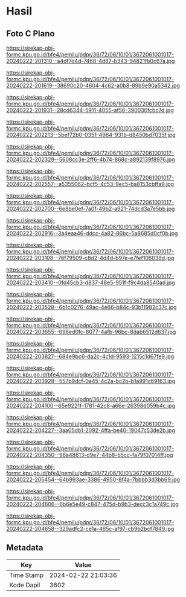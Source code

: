# Hasil

## Foto C Plano

https://sirekap-obj-formc.kpu.go.id/bfe4/pemilu/pdpr/36/72/06/10/01/3672061001017-20240222-201310--a4df7d4d-7468-4d87-b343-94821fb0c67a.jpg

https://sirekap-obj-formc.kpu.go.id/bfe4/pemilu/pdpr/36/72/06/10/01/3672061001017-20240222-201619--38690c20-4604-4c62-a0b8-89b9e90a5342.jpg

https://sirekap-obj-formc.kpu.go.id/bfe4/pemilu/pdpr/36/72/06/10/01/3672061001017-20240222-201931--28cd6344-5911-4055-af56-390030fcbc7d.jpg

https://sirekap-obj-formc.kpu.go.id/bfe4/pemilu/pdpr/36/72/06/10/01/3672061001017-20240222-202213--5bef72b0-0351-4964-931b-d8450bd7035f.jpg

https://sirekap-obj-formc.kpu.go.id/bfe4/pemilu/pdpr/36/72/06/10/01/3672061001017-20240222-202329--5608cc3e-2ff6-4b74-868c-a892139f8976.jpg

https://sirekap-obj-formc.kpu.go.id/bfe4/pemilu/pdpr/36/72/06/10/01/3672061001017-20240222-202557--a5355062-bcf5-4c53-9ec5-ba8153cbffa9.jpg

https://sirekap-obj-formc.kpu.go.id/bfe4/pemilu/pdpr/36/72/06/10/01/3672061001017-20240222-202700--6e8be0ef-7a0f-49b2-a921-74dcd3a7e5bb.jpg

https://sirekap-obj-formc.kpu.go.id/bfe4/pemilu/pdpr/36/72/06/10/01/3672061001017-20240222-202916--3a4eaa46-ddcc-4a82-86bc-5a8685d0cf0b.jpg

https://sirekap-obj-formc.kpu.go.id/bfe4/pemilu/pdpr/36/72/06/10/01/3672061001017-20240222-203108--76f79509-c8d2-4d4d-b97e-e7fef106038d.jpg

https://sirekap-obj-formc.kpu.go.id/bfe4/pemilu/pdpr/36/72/06/10/01/3672061001017-20240222-203410--0fd45cb3-d837-48e5-951f-f9c4da8540ad.jpg

https://sirekap-obj-formc.kpu.go.id/bfe4/pemilu/pdpr/36/72/06/10/01/3672061001017-20240222-203528--6b1c0276-49ac-4e66-b84c-93b11982c37c.jpg

https://sirekap-obj-formc.kpu.go.id/bfe4/pemilu/pdpr/36/72/06/10/01/3672061001017-20240222-203655--098ed0fc-8077-4afb-96bc-8dab6512d637.jpg

https://sirekap-obj-formc.kpu.go.id/bfe4/pemilu/pdpr/36/72/06/10/01/3672061001017-20240222-203827--684e9bc6-da2c-4c1d-9593-1215c1d67fe9.jpg

https://sirekap-obj-formc.kpu.go.id/bfe4/pemilu/pdpr/36/72/06/10/01/3672061001017-20240222-203928--557b9dcf-0a45-4c2a-bc2b-b1a991c69163.jpg

https://sirekap-obj-formc.kpu.go.id/bfe4/pemilu/pdpr/36/72/06/10/01/3672061001017-20240222-204100--65e9221f-1781-42c8-a66e-26398d059b4c.jpg

https://sirekap-obj-formc.kpu.go.id/bfe4/pemilu/pdpr/36/72/06/10/01/3672061001017-20240222-204227--3aa05db1-2092-4ffa-be40-19047c53de2b.jpg

https://sirekap-obj-formc.kpu.go.id/bfe4/pemilu/pdpr/36/72/06/10/01/3672061001017-20240222-204350--98a48613-d9e7-44b8-b5cc-fa79f07014ff.jpg

https://sirekap-obj-formc.kpu.go.id/bfe4/pemilu/pdpr/36/72/06/10/01/3672061001017-20240222-205454--64b993ae-3386-4950-8f4a-7bbbb3d3bb69.jpg

https://sirekap-obj-formc.kpu.go.id/bfe4/pemilu/pdpr/36/72/06/10/01/3672061001017-20240222-204606--6b6e5e49-c847-475d-b9b3-decc3c1a749c.jpg

https://sirekap-obj-formc.kpu.go.id/bfe4/pemilu/pdpr/36/72/06/10/01/3672061001017-20240222-204658--329adfc2-ce1a-465c-af97-cb9b2bcf7849.jpg


## Metadata

| Key        | Value               |
| ---------- | ------------------- |
| Time Stamp | 2024-02-22 21:03:36 |
| Kode Dapil | 3602                |



